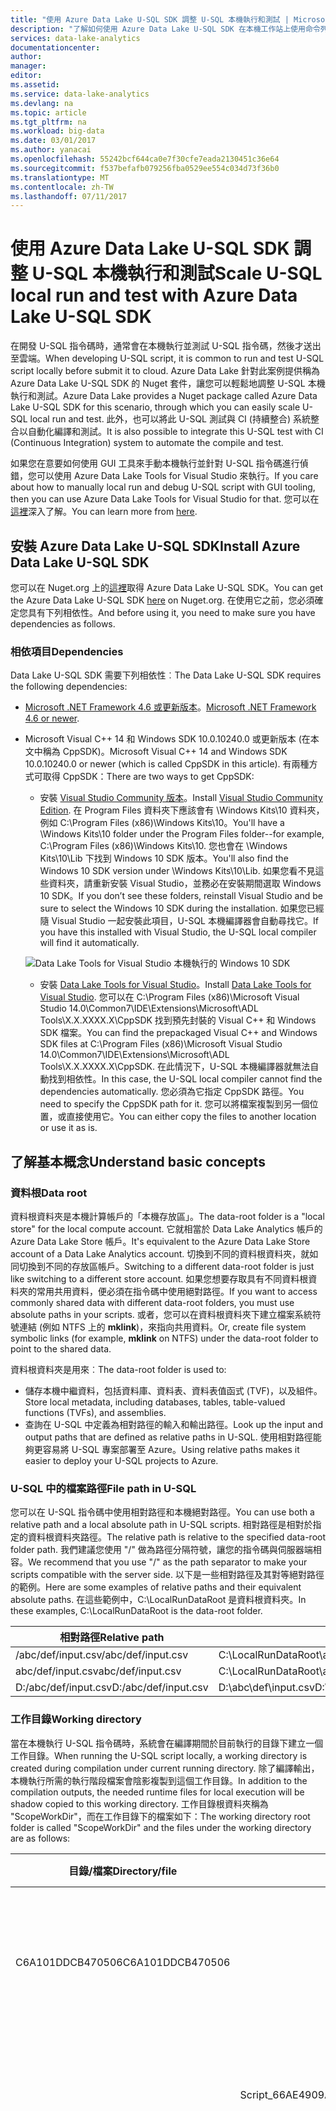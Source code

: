 ```yaml
---
title: "使用 Azure Data Lake U-SQL SDK 調整 U-SQL 本機執行和測試 | Microsoft Docs"
description: "了解如何使用 Azure Data Lake U-SQL SDK 在本機工作站上使用命令列及程式設計介面來調整 U-SQL 作業本機執行和測試。"
services: data-lake-analytics
documentationcenter: 
author: 
manager: 
editor: 
ms.assetid: 
ms.service: data-lake-analytics
ms.devlang: na
ms.topic: article
ms.tgt_pltfrm: na
ms.workload: big-data
ms.date: 03/01/2017
ms.author: yanacai
ms.openlocfilehash: 55242bcf644ca0e7f30cfe7eada2130451c36e64
ms.sourcegitcommit: f537befafb079256fba0529ee554c034d73f36b0
ms.translationtype: MT
ms.contentlocale: zh-TW
ms.lasthandoff: 07/11/2017
---
```

# <a name="scale-u-sql-local-run-and-test-with-azure-data-lake-u-sql-sdk"></a><span data-ttu-id="f1e53-103">使用 Azure Data Lake U-SQL SDK 調整 U-SQL 本機執行和測試</span><span class="sxs-lookup"><span data-stu-id="f1e53-103">Scale U-SQL local run and test with Azure Data Lake U-SQL SDK</span></span>

<span data-ttu-id="f1e53-104">在開發 U-SQL 指令碼時，通常會在本機執行並測試 U-SQL 指令碼，然後才送出至雲端。</span><span class="sxs-lookup"><span data-stu-id="f1e53-104">When developing U-SQL script, it is common to run and test U-SQL script locally before submit it to cloud.</span></span> <span data-ttu-id="f1e53-105">Azure Data Lake 針對此案例提供稱為 Azure Data Lake U-SQL SDK 的 Nuget 套件，讓您可以輕鬆地調整 U-SQL 本機執行和測試。</span><span class="sxs-lookup"><span data-stu-id="f1e53-105">Azure Data Lake provides a Nuget package called Azure Data Lake U-SQL SDK for this scenario, through which you can easily scale U-SQL local run and test.</span></span> <span data-ttu-id="f1e53-106">此外，也可以將此 U-SQL 測試與 CI (持續整合) 系統整合以自動化編譯和測試。</span><span class="sxs-lookup"><span data-stu-id="f1e53-106">It is also possible to integrate this U-SQL test with CI (Continuous Integration) system to automate the compile and test.</span></span>

<span data-ttu-id="f1e53-107">如果您在意要如何使用 GUI 工具來手動本機執行並針對 U-SQL 指令碼進行偵錯，您可以使用 Azure Data Lake Tools for Visual Studio 來執行。</span><span class="sxs-lookup"><span data-stu-id="f1e53-107">If you care about how to manually local run and debug U-SQL script with GUI tooling, then you can use Azure Data Lake Tools for Visual Studio for that.</span></span> <span data-ttu-id="f1e53-108">您可以在[這裡](data-lake-analytics-data-lake-tools-local-run.md)深入了解。</span><span class="sxs-lookup"><span data-stu-id="f1e53-108">You can learn more from [here](data-lake-analytics-data-lake-tools-local-run.md).</span></span>

## <a name="install-azure-data-lake-u-sql-sdk"></a><span data-ttu-id="f1e53-109">安裝 Azure Data Lake U-SQL SDK</span><span class="sxs-lookup"><span data-stu-id="f1e53-109">Install Azure Data Lake U-SQL SDK</span></span>

<span data-ttu-id="f1e53-110">您可以在 Nuget.org 上的[這裡](https://www.nuget.org/packages/Microsoft.Azure.DataLake.USQL.SDK/)取得 Azure Data Lake U-SQL SDK。</span><span class="sxs-lookup"><span data-stu-id="f1e53-110">You can get the Azure Data Lake U-SQL SDK [here](https://www.nuget.org/packages/Microsoft.Azure.DataLake.USQL.SDK/) on Nuget.org.</span></span> <span data-ttu-id="f1e53-111">在使用它之前，您必須確定您具有下列相依性。</span><span class="sxs-lookup"><span data-stu-id="f1e53-111">And before using it, you need to make sure you have dependencies as follows.</span></span>

### <a name="dependencies"></a><span data-ttu-id="f1e53-112">相依項目</span><span class="sxs-lookup"><span data-stu-id="f1e53-112">Dependencies</span></span>

<span data-ttu-id="f1e53-113">Data Lake U-SQL SDK 需要下列相依性︰</span><span class="sxs-lookup"><span data-stu-id="f1e53-113">The Data Lake U-SQL SDK requires the following dependencies:</span></span>

- <span data-ttu-id="f1e53-114">[Microsoft .NET Framework 4.6 或更新版本](https://www.microsoft.com/download/details.aspx?id=17851)。</span><span class="sxs-lookup"><span data-stu-id="f1e53-114">[Microsoft .NET Framework 4.6 or newer](https://www.microsoft.com/download/details.aspx?id=17851).</span></span>
- <span data-ttu-id="f1e53-115">Microsoft Visual C++ 14 和 Windows SDK 10.0.10240.0 或更新版本 (在本文中稱為 CppSDK)。</span><span class="sxs-lookup"><span data-stu-id="f1e53-115">Microsoft Visual C++ 14 and Windows SDK 10.0.10240.0 or newer (which is called CppSDK in this article).</span></span> <span data-ttu-id="f1e53-116">有兩種方式可取得 CppSDK：</span><span class="sxs-lookup"><span data-stu-id="f1e53-116">There are two ways to get CppSDK:</span></span>

    - <span data-ttu-id="f1e53-117">安裝 [Visual Studio Community 版本](https://developer.microsoft.com/downloads/vs-thankyou)。</span><span class="sxs-lookup"><span data-stu-id="f1e53-117">Install [Visual Studio Community Edition](https://developer.microsoft.com/downloads/vs-thankyou).</span></span> <span data-ttu-id="f1e53-118">在 Program Files 資料夾下應該會有 \Windows Kits\10 資料夾，例如 C:\Program Files (x86)\Windows Kits\10。</span><span class="sxs-lookup"><span data-stu-id="f1e53-118">You'll have a \Windows Kits\10 folder under the Program Files folder--for example, C:\Program Files (x86)\Windows Kits\10\.</span></span> <span data-ttu-id="f1e53-119">您也會在 \Windows Kits\10\Lib 下找到 Windows 10 SDK 版本。</span><span class="sxs-lookup"><span data-stu-id="f1e53-119">You'll also find the Windows 10 SDK version under \Windows Kits\10\Lib.</span></span> <span data-ttu-id="f1e53-120">如果您看不見這些資料夾，請重新安裝 Visual Studio，並務必在安裝期間選取 Windows 10 SDK。</span><span class="sxs-lookup"><span data-stu-id="f1e53-120">If you don’t see these folders, reinstall Visual Studio and be sure to select the Windows 10 SDK during the installation.</span></span> <span data-ttu-id="f1e53-121">如果您已經隨 Visual Studio 一起安裝此項目，U-SQL 本機編譯器會自動尋找它。</span><span class="sxs-lookup"><span data-stu-id="f1e53-121">If you have this installed with Visual Studio, the U-SQL local compiler will find it automatically.</span></span>

    ![Data Lake Tools for Visual Studio 本機執行的 Windows 10 SDK](./media/data-lake-analytics-data-lake-tools-local-run/data-lake-tools-for-visual-studio-local-run-windows-10-sdk.png)

    - <span data-ttu-id="f1e53-123">安裝 [Data Lake Tools for Visual Studio](http://aka.ms/adltoolsvs)。</span><span class="sxs-lookup"><span data-stu-id="f1e53-123">Install [Data Lake Tools for Visual Studio](http://aka.ms/adltoolsvs).</span></span> <span data-ttu-id="f1e53-124">您可以在 C:\Program Files (x86)\Microsoft Visual Studio 14.0\Common7\IDE\Extensions\Microsoft\ADL Tools\X.X.XXXX.X\CppSDK 找到預先封裝的 Visual C++ 和 Windows SDK 檔案。</span><span class="sxs-lookup"><span data-stu-id="f1e53-124">You can find the prepackaged Visual C++ and Windows SDK files at C:\Program Files (x86)\Microsoft Visual Studio 14.0\Common7\IDE\Extensions\Microsoft\ADL Tools\X.X.XXXX.X\CppSDK.</span></span> <span data-ttu-id="f1e53-125">在此情況下，U-SQL 本機編譯器就無法自動找到相依性。</span><span class="sxs-lookup"><span data-stu-id="f1e53-125">In this case, the U-SQL local compiler cannot find the dependencies automatically.</span></span> <span data-ttu-id="f1e53-126">您必須為它指定 CppSDK 路徑。</span><span class="sxs-lookup"><span data-stu-id="f1e53-126">You need to specify the CppSDK path for it.</span></span> <span data-ttu-id="f1e53-127">您可以將檔案複製到另一個位置，或直接使用它。</span><span class="sxs-lookup"><span data-stu-id="f1e53-127">You can either copy the files to another location or use it as is.</span></span>

## <a name="understand-basic-concepts"></a><span data-ttu-id="f1e53-128">了解基本概念</span><span class="sxs-lookup"><span data-stu-id="f1e53-128">Understand basic concepts</span></span>

### <a name="data-root"></a><span data-ttu-id="f1e53-129">資料根</span><span class="sxs-lookup"><span data-stu-id="f1e53-129">Data root</span></span>

<span data-ttu-id="f1e53-130">資料根資料夾是本機計算帳戶的「本機存放區」。</span><span class="sxs-lookup"><span data-stu-id="f1e53-130">The data-root folder is a "local store" for the local compute account.</span></span> <span data-ttu-id="f1e53-131">它就相當於 Data Lake Analytics 帳戶的 Azure Data Lake Store 帳戶。</span><span class="sxs-lookup"><span data-stu-id="f1e53-131">It's equivalent to the Azure Data Lake Store account of a Data Lake Analytics account.</span></span> <span data-ttu-id="f1e53-132">切換到不同的資料根資料夾，就如同切換到不同的存放區帳戶。</span><span class="sxs-lookup"><span data-stu-id="f1e53-132">Switching to a different data-root folder is just like switching to a different store account.</span></span> <span data-ttu-id="f1e53-133">如果您想要存取具有不同資料根資料夾的常用共用資料，便必須在指令碼中使用絕對路徑。</span><span class="sxs-lookup"><span data-stu-id="f1e53-133">If you want to access commonly shared data with different data-root folders, you must use absolute paths in your scripts.</span></span> <span data-ttu-id="f1e53-134">或者，您可以在資料根資料夾下建立檔案系統符號連結 (例如 NTFS 上的 **mklink**)，來指向共用資料。</span><span class="sxs-lookup"><span data-stu-id="f1e53-134">Or, create file system symbolic links (for example, **mklink** on NTFS) under the data-root folder to point to the shared data.</span></span>

<span data-ttu-id="f1e53-135">資料根資料夾是用來︰</span><span class="sxs-lookup"><span data-stu-id="f1e53-135">The data-root folder is used to:</span></span>

- <span data-ttu-id="f1e53-136">儲存本機中繼資料，包括資料庫、資料表、資料表值函式 (TVF)，以及組件。</span><span class="sxs-lookup"><span data-stu-id="f1e53-136">Store local metadata, including databases, tables, table-valued functions (TVFs), and assemblies.</span></span>
- <span data-ttu-id="f1e53-137">查詢在 U-SQL 中定義為相對路徑的輸入和輸出路徑。</span><span class="sxs-lookup"><span data-stu-id="f1e53-137">Look up the input and output paths that are defined as relative paths in U-SQL.</span></span> <span data-ttu-id="f1e53-138">使用相對路徑能夠更容易將 U-SQL 專案部署至 Azure。</span><span class="sxs-lookup"><span data-stu-id="f1e53-138">Using relative paths makes it easier to deploy your U-SQL projects to Azure.</span></span>

### <a name="file-path-in-u-sql"></a><span data-ttu-id="f1e53-139">U-SQL 中的檔案路徑</span><span class="sxs-lookup"><span data-stu-id="f1e53-139">File path in U-SQL</span></span>

<span data-ttu-id="f1e53-140">您可以在 U-SQL 指令碼中使用相對路徑和本機絕對路徑。</span><span class="sxs-lookup"><span data-stu-id="f1e53-140">You can use both a relative path and a local absolute path in U-SQL scripts.</span></span> <span data-ttu-id="f1e53-141">相對路徑是相對於指定的資料根資料夾路徑。</span><span class="sxs-lookup"><span data-stu-id="f1e53-141">The relative path is relative to the specified data-root folder path.</span></span> <span data-ttu-id="f1e53-142">我們建議您使用 "/" 做為路徑分隔符號，讓您的指令碼與伺服器端相容。</span><span class="sxs-lookup"><span data-stu-id="f1e53-142">We recommend that you use "/" as the path separator to make your scripts compatible with the server side.</span></span> <span data-ttu-id="f1e53-143">以下是一些相對路徑及其對等絕對路徑的範例。</span><span class="sxs-lookup"><span data-stu-id="f1e53-143">Here are some examples of relative paths and their equivalent absolute paths.</span></span> <span data-ttu-id="f1e53-144">在這些範例中，C:\LocalRunDataRoot 是資料根資料夾。</span><span class="sxs-lookup"><span data-stu-id="f1e53-144">In these examples, C:\LocalRunDataRoot is the data-root folder.</span></span>

|<span data-ttu-id="f1e53-145">相對路徑</span><span class="sxs-lookup"><span data-stu-id="f1e53-145">Relative path</span></span>|<span data-ttu-id="f1e53-146">絕對路徑</span><span class="sxs-lookup"><span data-stu-id="f1e53-146">Absolute path</span></span>|
|-------------|-------------|
|<span data-ttu-id="f1e53-147">/abc/def/input.csv</span><span class="sxs-lookup"><span data-stu-id="f1e53-147">/abc/def/input.csv</span></span> |<span data-ttu-id="f1e53-148">C:\LocalRunDataRoot\abc\def\input.csv</span><span class="sxs-lookup"><span data-stu-id="f1e53-148">C:\LocalRunDataRoot\abc\def\input.csv</span></span>|
|<span data-ttu-id="f1e53-149">abc/def/input.csv</span><span class="sxs-lookup"><span data-stu-id="f1e53-149">abc/def/input.csv</span></span>  |<span data-ttu-id="f1e53-150">C:\LocalRunDataRoot\abc\def\input.csv</span><span class="sxs-lookup"><span data-stu-id="f1e53-150">C:\LocalRunDataRoot\abc\def\input.csv</span></span>|
|<span data-ttu-id="f1e53-151">D:/abc/def/input.csv</span><span class="sxs-lookup"><span data-stu-id="f1e53-151">D:/abc/def/input.csv</span></span> |<span data-ttu-id="f1e53-152">D:\abc\def\input.csv</span><span class="sxs-lookup"><span data-stu-id="f1e53-152">D:\abc\def\input.csv</span></span>|

### <a name="working-directory"></a><span data-ttu-id="f1e53-153">工作目錄</span><span class="sxs-lookup"><span data-stu-id="f1e53-153">Working directory</span></span>

<span data-ttu-id="f1e53-154">當在本機執行 U-SQL 指令碼時，系統會在編譯期間於目前執行的目錄下建立一個工作目錄。</span><span class="sxs-lookup"><span data-stu-id="f1e53-154">When running the U-SQL script locally, a working directory is created during compilation under current running directory.</span></span> <span data-ttu-id="f1e53-155">除了編譯輸出，本機執行所需的執行階段檔案會陰影複製到這個工作目錄。</span><span class="sxs-lookup"><span data-stu-id="f1e53-155">In addition to the compilation outputs, the needed runtime files for local execution will be shadow copied to this working directory.</span></span> <span data-ttu-id="f1e53-156">工作目錄根資料夾稱為 "ScopeWorkDir"，而在工作目錄下的檔案如下：</span><span class="sxs-lookup"><span data-stu-id="f1e53-156">The working directory root folder is called "ScopeWorkDir" and the files under the working directory are as follows:</span></span>

|<span data-ttu-id="f1e53-157">目錄/檔案</span><span class="sxs-lookup"><span data-stu-id="f1e53-157">Directory/file</span></span>|<span data-ttu-id="f1e53-158">目錄/檔案</span><span class="sxs-lookup"><span data-stu-id="f1e53-158">Directory/file</span></span>|<span data-ttu-id="f1e53-159">目錄/檔案</span><span class="sxs-lookup"><span data-stu-id="f1e53-159">Directory/file</span></span>|<span data-ttu-id="f1e53-160">定義</span><span class="sxs-lookup"><span data-stu-id="f1e53-160">Definition</span></span>|<span data-ttu-id="f1e53-161">說明</span><span class="sxs-lookup"><span data-stu-id="f1e53-161">Description</span></span>|
|--------------|--------------|--------------|----------|-----------|
|<span data-ttu-id="f1e53-162">C6A101DDCB470506</span><span class="sxs-lookup"><span data-stu-id="f1e53-162">C6A101DDCB470506</span></span>| | |<span data-ttu-id="f1e53-163">執行階段版本的雜湊字串</span><span class="sxs-lookup"><span data-stu-id="f1e53-163">Hash string of runtime version</span></span>|<span data-ttu-id="f1e53-164">陰影複製本機執行所需的執行階段檔案</span><span class="sxs-lookup"><span data-stu-id="f1e53-164">Shadow copy of runtime files needed for local execution</span></span>|
| |<span data-ttu-id="f1e53-165">Script_66AE4909AA0ED06C</span><span class="sxs-lookup"><span data-stu-id="f1e53-165">Script_66AE4909AA0ED06C</span></span>| |<span data-ttu-id="f1e53-166">指令碼名稱 + 指令碼路徑的雜湊字串</span><span class="sxs-lookup"><span data-stu-id="f1e53-166">Script name + hash string of script path</span></span>|<span data-ttu-id="f1e53-167">編譯輸出和執行步驟記錄</span><span class="sxs-lookup"><span data-stu-id="f1e53-167">Compilation outputs and execution step logging</span></span>|
| | |<span data-ttu-id="f1e53-168">\_script\_.abr</span><span class="sxs-lookup"><span data-stu-id="f1e53-168">\_script\_.abr</span></span>|<span data-ttu-id="f1e53-169">編譯器輸出</span><span class="sxs-lookup"><span data-stu-id="f1e53-169">Compiler output</span></span>|<span data-ttu-id="f1e53-170">代數檔案</span><span class="sxs-lookup"><span data-stu-id="f1e53-170">Algebra file</span></span>|
| | |<span data-ttu-id="f1e53-171">\_ScopeCodeGen\_.*</span><span class="sxs-lookup"><span data-stu-id="f1e53-171">\_ScopeCodeGen\_.*</span></span>|<span data-ttu-id="f1e53-172">編譯器輸出</span><span class="sxs-lookup"><span data-stu-id="f1e53-172">Compiler output</span></span>|<span data-ttu-id="f1e53-173">產生的 Managed 程式碼</span><span class="sxs-lookup"><span data-stu-id="f1e53-173">Generated managed code</span></span>|
| | |<span data-ttu-id="f1e53-174">\_ScopeCodeGenEngine\_.*</span><span class="sxs-lookup"><span data-stu-id="f1e53-174">\_ScopeCodeGenEngine\_.*</span></span>|<span data-ttu-id="f1e53-175">編譯器輸出</span><span class="sxs-lookup"><span data-stu-id="f1e53-175">Compiler output</span></span>|<span data-ttu-id="f1e53-176">產生的原生程式碼</span><span class="sxs-lookup"><span data-stu-id="f1e53-176">Generated native code</span></span>|
| | |<span data-ttu-id="f1e53-177">參考的組件</span><span class="sxs-lookup"><span data-stu-id="f1e53-177">referenced assemblies</span></span>|<span data-ttu-id="f1e53-178">組件參考</span><span class="sxs-lookup"><span data-stu-id="f1e53-178">Assembly reference</span></span>|<span data-ttu-id="f1e53-179">參考的組件檔案</span><span class="sxs-lookup"><span data-stu-id="f1e53-179">Referenced assembly files</span></span>|
| | |<span data-ttu-id="f1e53-180">deployed_resources</span><span class="sxs-lookup"><span data-stu-id="f1e53-180">deployed_resources</span></span>|<span data-ttu-id="f1e53-181">資源部署</span><span class="sxs-lookup"><span data-stu-id="f1e53-181">Resource deployment</span></span>|<span data-ttu-id="f1e53-182">資源部署檔案</span><span class="sxs-lookup"><span data-stu-id="f1e53-182">Resource deployment files</span></span>|
| | |<span data-ttu-id="f1e53-183">xxxxxxxx.xxx[1..n]\_\*.*</span><span class="sxs-lookup"><span data-stu-id="f1e53-183">xxxxxxxx.xxx[1..n]\_\*.*</span></span>|<span data-ttu-id="f1e53-184">執行記錄檔</span><span class="sxs-lookup"><span data-stu-id="f1e53-184">Execution log</span></span>|<span data-ttu-id="f1e53-185">執行步驟的記錄檔</span><span class="sxs-lookup"><span data-stu-id="f1e53-185">Log of execution steps</span></span>|


## <a name="use-the-sdk-from-the-command-line"></a><span data-ttu-id="f1e53-186">從命令列使用 SDK</span><span class="sxs-lookup"><span data-stu-id="f1e53-186">Use the SDK from the command line</span></span>

### <a name="command-line-interface-of-the-helper-application"></a><span data-ttu-id="f1e53-187">輔助應用程式的命令列介面</span><span class="sxs-lookup"><span data-stu-id="f1e53-187">Command-line interface of the helper application</span></span>

<span data-ttu-id="f1e53-188">在 SDK directory\build\runtime 底下，LocalRunHelper.exe 是命令列輔助應用程式，能為大部分最常使用的本機執行函式提供介面。</span><span class="sxs-lookup"><span data-stu-id="f1e53-188">Under SDK directory\build\runtime, LocalRunHelper.exe is the command-line helper application that provides interfaces to most of the commonly used local-run functions.</span></span> <span data-ttu-id="f1e53-189">請注意，命令和引數參數都區分大小寫。</span><span class="sxs-lookup"><span data-stu-id="f1e53-189">Note that both the command and the argument switches are case-sensitive.</span></span> <span data-ttu-id="f1e53-190">若要叫用此應用程式︰</span><span class="sxs-lookup"><span data-stu-id="f1e53-190">To invoke it:</span></span>

    LocalRunHelper.exe <command> <Required-Command-Arguments> [Optional-Command-Arguments]

<span data-ttu-id="f1e53-191">不使用引數執行 LocalRunHelper.exe，或使用 **help** 參數顯示說明資訊︰</span><span class="sxs-lookup"><span data-stu-id="f1e53-191">Run LocalRunHelper.exe without arguments or with the **help** switch to show the help information:</span></span>

    > LocalRunHelper.exe help

        Command 'help' :  Show usage information
        Command 'compile' :  Compile the script
        Required Arguments :
            -Script param
                    Script File Path
        Optional Arguments :
            -Shallow [default value 'False']
                    Shallow compile

<span data-ttu-id="f1e53-192">在說明資訊中︰</span><span class="sxs-lookup"><span data-stu-id="f1e53-192">In the help information:</span></span>

-  <span data-ttu-id="f1e53-193">**Command** 提供命令的名稱。</span><span class="sxs-lookup"><span data-stu-id="f1e53-193">**Command** gives the command’s name.</span></span>  
-  <span data-ttu-id="f1e53-194">**Required Argument** 列出必須提供的引數。</span><span class="sxs-lookup"><span data-stu-id="f1e53-194">**Required Argument** lists arguments that must be supplied.</span></span>  
-  <span data-ttu-id="f1e53-195">**Optional Argument** 列出選擇性的引數，並具有預設值。</span><span class="sxs-lookup"><span data-stu-id="f1e53-195">**Optional Argument** lists arguments that are optional, with default values.</span></span>  <span data-ttu-id="f1e53-196">選擇性的布林引數沒有參數，如果出現參數則表示其預設值的負值。</span><span class="sxs-lookup"><span data-stu-id="f1e53-196">Optional Boolean arguments don’t have parameters, and their appearances mean negative to their default value.</span></span>

### <a name="return-value-and-logging"></a><span data-ttu-id="f1e53-197">傳回值和記錄</span><span class="sxs-lookup"><span data-stu-id="f1e53-197">Return value and logging</span></span>

<span data-ttu-id="f1e53-198">如果成功，輔助應用程式會傳回 **0**；如果失敗，則會傳回 **-1**。</span><span class="sxs-lookup"><span data-stu-id="f1e53-198">The helper application returns **0** for success and **-1** for failure.</span></span> <span data-ttu-id="f1e53-199">根據預設，協助程式會將所有訊息傳送到目前的主控台。</span><span class="sxs-lookup"><span data-stu-id="f1e53-199">By default, the helper sends all messages to the current console.</span></span> <span data-ttu-id="f1e53-200">不過，大部分的命令都支援 **-MessageOut path_to_log_file** 選擇性引數，該引數會將輸出重新導向至記錄檔。</span><span class="sxs-lookup"><span data-stu-id="f1e53-200">However, most of the commands support the **-MessageOut path_to_log_file** optional argument that redirects the outputs to a log file.</span></span>

### <a name="environment-variable-configuring"></a><span data-ttu-id="f1e53-201">環境變數設定</span><span class="sxs-lookup"><span data-stu-id="f1e53-201">Environment variable configuring</span></span>

<span data-ttu-id="f1e53-202">U-SQL 本機執行需要指定的資料根做為本機儲存體帳戶，以及針對相依性指定的 CppSDK 路徑。</span><span class="sxs-lookup"><span data-stu-id="f1e53-202">U-SQL local run needs a specified data root as local storage account, as well as a specified CppSDK path for dependencies.</span></span> <span data-ttu-id="f1e53-203">您可以針對它們在命令列中設定引數，或是設定環境變數。</span><span class="sxs-lookup"><span data-stu-id="f1e53-203">You can both set the argument in command-line or set environment variable for them.</span></span>

- <span data-ttu-id="f1e53-204">設定 **SCOPE_CPP_SDK** 環境變數。</span><span class="sxs-lookup"><span data-stu-id="f1e53-204">Set the **SCOPE_CPP_SDK** environment variable.</span></span>

    <span data-ttu-id="f1e53-205">如果您是透過安裝 Data Lake Tools for Visual Studio 來取得 Microsoft Visual C++ 和 Windows SDK，請確認您有下列資料夾︰</span><span class="sxs-lookup"><span data-stu-id="f1e53-205">If you get Microsoft Visual C++ and the Windows SDK by installing Data Lake Tools for Visual Studio, verify that you have the following folder:</span></span>

        C:\Program Files (x86)\Microsoft Visual Studio 14.0\Common7\IDE\Extensions\Microsoft\Microsoft Azure Data Lake Tools for Visual Studio 2015\X.X.XXXX.X\CppSDK

    <span data-ttu-id="f1e53-206">定義一個名為 **SCOPE_CPP_SDK** 的新環境變數來指向此目錄。</span><span class="sxs-lookup"><span data-stu-id="f1e53-206">Define a new environment variable called **SCOPE_CPP_SDK** to point to this directory.</span></span> <span data-ttu-id="f1e53-207">或將資料夾複製到其他位置，並依同樣方式將 **SCOPE_CPP_SDK** 指定為該資料夾。</span><span class="sxs-lookup"><span data-stu-id="f1e53-207">Or copy the folder to the other location and specify **SCOPE_CPP_SDK** as that.</span></span>

    <span data-ttu-id="f1e53-208">除了設定環境變數，您可以在使用命令列時指定 **-CppSDK** 引數。</span><span class="sxs-lookup"><span data-stu-id="f1e53-208">In addition to setting the environment variable, you can specify the **-CppSDK** argument when you're using the command line.</span></span> <span data-ttu-id="f1e53-209">這個引數會覆寫預設的 CppSDK 環境變數。</span><span class="sxs-lookup"><span data-stu-id="f1e53-209">This argument overwrites your default CppSDK environment variable.</span></span>

- <span data-ttu-id="f1e53-210">設定 **LOCALRUN_DATAROOT** 環境變數。</span><span class="sxs-lookup"><span data-stu-id="f1e53-210">Set the **LOCALRUN_DATAROOT** environment variable.</span></span>

    <span data-ttu-id="f1e53-211">定義一個名為 **LOCALRUN_DATAROOT** 的新環境變數指向資料根目錄。</span><span class="sxs-lookup"><span data-stu-id="f1e53-211">Define a new environment variable called **LOCALRUN_DATAROOT** that points to the data root.</span></span>

    <span data-ttu-id="f1e53-212">除了設定環境變數，您可以在使用命令列時對資料根目錄路徑指定 **-DataRoot** 引數。</span><span class="sxs-lookup"><span data-stu-id="f1e53-212">In addition to setting the environment variable, you can specify the **-DataRoot** argument with the data-root path when you're using a command line.</span></span> <span data-ttu-id="f1e53-213">這個引數會覆寫預設的資料根環境變數。</span><span class="sxs-lookup"><span data-stu-id="f1e53-213">This argument overwrites your default data-root environment variable.</span></span> <span data-ttu-id="f1e53-214">您必須將這個引數加入您要執行的每個命令列，以覆寫所有作業的預設資料根環境變數。</span><span class="sxs-lookup"><span data-stu-id="f1e53-214">You need to add this argument to every command line you're running so that you can overwrite the default data-root environment variable for all operations.</span></span>

### <a name="sdk-command-line-usage-samples"></a><span data-ttu-id="f1e53-215">SDK 命令列使用範例</span><span class="sxs-lookup"><span data-stu-id="f1e53-215">SDK command line usage samples</span></span>

#### <a name="compile-and-run"></a><span data-ttu-id="f1e53-216">編譯和執行</span><span class="sxs-lookup"><span data-stu-id="f1e53-216">Compile and run</span></span>

<span data-ttu-id="f1e53-217">**run** 命令用來編譯指令碼，然後執行編譯的結果。</span><span class="sxs-lookup"><span data-stu-id="f1e53-217">The **run** command is used to compile the script and then execute compiled results.</span></span> <span data-ttu-id="f1e53-218">其命令列引數結合 **compile** 和 **excute** 的引數。</span><span class="sxs-lookup"><span data-stu-id="f1e53-218">Its command-line arguments are a combination of those from **compile** and **execute**.</span></span>

    LocalRunHelper run -Script path_to_usql_script.usql [optional_arguments]

<span data-ttu-id="f1e53-219">下列為 **run** 的選擇性引數：</span><span class="sxs-lookup"><span data-stu-id="f1e53-219">The following are optional arguments for **run**:</span></span>


|<span data-ttu-id="f1e53-220">引數</span><span class="sxs-lookup"><span data-stu-id="f1e53-220">Argument</span></span>|<span data-ttu-id="f1e53-221">預設值</span><span class="sxs-lookup"><span data-stu-id="f1e53-221">Default value</span></span>|<span data-ttu-id="f1e53-222">說明</span><span class="sxs-lookup"><span data-stu-id="f1e53-222">Description</span></span>|
|--------|-------------|-----------|
|<span data-ttu-id="f1e53-223">-CodeBehind</span><span class="sxs-lookup"><span data-stu-id="f1e53-223">-CodeBehind</span></span>|<span data-ttu-id="f1e53-224">False</span><span class="sxs-lookup"><span data-stu-id="f1e53-224">False</span></span>|<span data-ttu-id="f1e53-225">指令碼具有.cs 程式碼後置</span><span class="sxs-lookup"><span data-stu-id="f1e53-225">The script has .cs code behind</span></span>|
|<span data-ttu-id="f1e53-226">-CppSDK</span><span class="sxs-lookup"><span data-stu-id="f1e53-226">-CppSDK</span></span>| |<span data-ttu-id="f1e53-227">CppSDK 目錄</span><span class="sxs-lookup"><span data-stu-id="f1e53-227">CppSDK Directory</span></span>|
|<span data-ttu-id="f1e53-228">-DataRoot</span><span class="sxs-lookup"><span data-stu-id="f1e53-228">-DataRoot</span></span>| <span data-ttu-id="f1e53-229">DataRoot 環境變數</span><span class="sxs-lookup"><span data-stu-id="f1e53-229">DataRoot environment variable</span></span>|<span data-ttu-id="f1e53-230">本機執行的 DataRoot，預設為 'LOCALRUN_DATAROOT' 環境變數</span><span class="sxs-lookup"><span data-stu-id="f1e53-230">DataRoot for local run, default to 'LOCALRUN_DATAROOT' environment variable</span></span>|
|<span data-ttu-id="f1e53-231">-MessageOut</span><span class="sxs-lookup"><span data-stu-id="f1e53-231">-MessageOut</span></span>| |<span data-ttu-id="f1e53-232">將主控台上的訊息傾印成檔案</span><span class="sxs-lookup"><span data-stu-id="f1e53-232">Dump messages on console to a file</span></span>|
|<span data-ttu-id="f1e53-233">-Parallel</span><span class="sxs-lookup"><span data-stu-id="f1e53-233">-Parallel</span></span>|<span data-ttu-id="f1e53-234">1</span><span class="sxs-lookup"><span data-stu-id="f1e53-234">1</span></span>|<span data-ttu-id="f1e53-235">使用指定的平行處理原則執行計畫</span><span class="sxs-lookup"><span data-stu-id="f1e53-235">Run the plan with the specified parallelism</span></span>|
|<span data-ttu-id="f1e53-236">-References</span><span class="sxs-lookup"><span data-stu-id="f1e53-236">-References</span></span>| |<span data-ttu-id="f1e53-237">列出程式碼後置額外的參考組件或資料檔案的路徑，以 ';' 分隔</span><span class="sxs-lookup"><span data-stu-id="f1e53-237">List of paths to extra reference assemblies or data files of code behind, separated by ';'</span></span>|
|<span data-ttu-id="f1e53-238">-UdoRedirect</span><span class="sxs-lookup"><span data-stu-id="f1e53-238">-UdoRedirect</span></span>|<span data-ttu-id="f1e53-239">False</span><span class="sxs-lookup"><span data-stu-id="f1e53-239">False</span></span>|<span data-ttu-id="f1e53-240">產生 Udo 組件重新導向設定</span><span class="sxs-lookup"><span data-stu-id="f1e53-240">Generate Udo assembly redirect config</span></span>|
|<span data-ttu-id="f1e53-241">-UseDatabase</span><span class="sxs-lookup"><span data-stu-id="f1e53-241">-UseDatabase</span></span>|<span data-ttu-id="f1e53-242">master</span><span class="sxs-lookup"><span data-stu-id="f1e53-242">master</span></span>|<span data-ttu-id="f1e53-243">供程式碼後置暫時註冊組件使用的資料庫</span><span class="sxs-lookup"><span data-stu-id="f1e53-243">Database to use for code behind temporary assembly registration</span></span>|
|<span data-ttu-id="f1e53-244">-Verbose</span><span class="sxs-lookup"><span data-stu-id="f1e53-244">-Verbose</span></span>|<span data-ttu-id="f1e53-245">False</span><span class="sxs-lookup"><span data-stu-id="f1e53-245">False</span></span>|<span data-ttu-id="f1e53-246">顯示詳細的執行階段輸出</span><span class="sxs-lookup"><span data-stu-id="f1e53-246">Show detailed outputs from runtime</span></span>|
|<span data-ttu-id="f1e53-247">-WorkDir</span><span class="sxs-lookup"><span data-stu-id="f1e53-247">-WorkDir</span></span>|<span data-ttu-id="f1e53-248">目前的目錄</span><span class="sxs-lookup"><span data-stu-id="f1e53-248">Current Directory</span></span>|<span data-ttu-id="f1e53-249">編譯器使用方式和輸出的目錄</span><span class="sxs-lookup"><span data-stu-id="f1e53-249">Directory for compiler usage and outputs</span></span>|
|<span data-ttu-id="f1e53-250">-RunScopeCEP</span><span class="sxs-lookup"><span data-stu-id="f1e53-250">-RunScopeCEP</span></span>|<span data-ttu-id="f1e53-251">0</span><span class="sxs-lookup"><span data-stu-id="f1e53-251">0</span></span>|<span data-ttu-id="f1e53-252">要使用的 ScopeCEP 模式</span><span class="sxs-lookup"><span data-stu-id="f1e53-252">ScopeCEP mode to use</span></span>|
|<span data-ttu-id="f1e53-253">-ScopeCEPTempPath</span><span class="sxs-lookup"><span data-stu-id="f1e53-253">-ScopeCEPTempPath</span></span>|<span data-ttu-id="f1e53-254">temp</span><span class="sxs-lookup"><span data-stu-id="f1e53-254">temp</span></span>|<span data-ttu-id="f1e53-255">用於串流資料的暫存路徑</span><span class="sxs-lookup"><span data-stu-id="f1e53-255">Temp path to use for streaming data</span></span>|
|<span data-ttu-id="f1e53-256">-OptFlags</span><span class="sxs-lookup"><span data-stu-id="f1e53-256">-OptFlags</span></span>| |<span data-ttu-id="f1e53-257">最佳化工具旗標的逗號分隔清單</span><span class="sxs-lookup"><span data-stu-id="f1e53-257">Comma-separated list of optimizer flags</span></span>|


<span data-ttu-id="f1e53-258">以下是範例：</span><span class="sxs-lookup"><span data-stu-id="f1e53-258">Here's an example:</span></span>

    LocalRunHelper run -Script d:\test\test1.usql -WorkDir d:\test\bin -CodeBehind -References "d:\asm\ref1.dll;d:\asm\ref2.dll" -UseDatabase testDB –Parallel 5 -Verbose

<span data-ttu-id="f1e53-259">除了結合 **compile** 和 **excute**，您可以分別編譯和執行已編譯的可執行檔。</span><span class="sxs-lookup"><span data-stu-id="f1e53-259">Besides combining **compile** and **execute**, you can compile and execute the compiled executables separately.</span></span>

#### <a name="compile-a-u-sql-script"></a><span data-ttu-id="f1e53-260">編譯 U-SQL 指令碼</span><span class="sxs-lookup"><span data-stu-id="f1e53-260">Compile a U-SQL script</span></span>

<span data-ttu-id="f1e53-261">**compile** 命令用來將 U-SQL 指令碼編譯為可執行檔。</span><span class="sxs-lookup"><span data-stu-id="f1e53-261">The **compile** command is used to compile a U-SQL script to executables.</span></span>

    LocalRunHelper compile -Script path_to_usql_script.usql [optional_arguments]

<span data-ttu-id="f1e53-262">下列為 **compile** 的選擇性引數：</span><span class="sxs-lookup"><span data-stu-id="f1e53-262">The following are optional arguments for **compile**:</span></span>


|<span data-ttu-id="f1e53-263">引數</span><span class="sxs-lookup"><span data-stu-id="f1e53-263">Argument</span></span>|<span data-ttu-id="f1e53-264">說明</span><span class="sxs-lookup"><span data-stu-id="f1e53-264">Description</span></span>|
|--------|-----------|
| <span data-ttu-id="f1e53-265">-CodeBehind [預設值 'False']</span><span class="sxs-lookup"><span data-stu-id="f1e53-265">-CodeBehind [default value 'False']</span></span>|<span data-ttu-id="f1e53-266">指令碼具有.cs 程式碼後置</span><span class="sxs-lookup"><span data-stu-id="f1e53-266">The script has .cs code behind</span></span>|
| <span data-ttu-id="f1e53-267">-CppSDK [預設值 '']</span><span class="sxs-lookup"><span data-stu-id="f1e53-267">-CppSDK [default value '']</span></span>|<span data-ttu-id="f1e53-268">CppSDK 目錄</span><span class="sxs-lookup"><span data-stu-id="f1e53-268">CppSDK Directory</span></span>|
| <span data-ttu-id="f1e53-269">-DataRoot [預設值 'DataRoot environment variable']</span><span class="sxs-lookup"><span data-stu-id="f1e53-269">-DataRoot [default value 'DataRoot environment variable']</span></span>|<span data-ttu-id="f1e53-270">本機執行的 DataRoot，預設為 'LOCALRUN_DATAROOT' 環境變數</span><span class="sxs-lookup"><span data-stu-id="f1e53-270">DataRoot for local run, default to 'LOCALRUN_DATAROOT' environment variable</span></span>|
| <span data-ttu-id="f1e53-271">-MessageOut [預設值 '']</span><span class="sxs-lookup"><span data-stu-id="f1e53-271">-MessageOut [default value '']</span></span>|<span data-ttu-id="f1e53-272">將主控台上的訊息傾印成檔案</span><span class="sxs-lookup"><span data-stu-id="f1e53-272">Dump messages on console to a file</span></span>|
| <span data-ttu-id="f1e53-273">-References [預設值 '']</span><span class="sxs-lookup"><span data-stu-id="f1e53-273">-References [default value '']</span></span>|<span data-ttu-id="f1e53-274">列出程式碼後置額外的參考組件或資料檔案的路徑，以 ';' 分隔</span><span class="sxs-lookup"><span data-stu-id="f1e53-274">List of paths to extra reference assemblies or data files of code behind, separated by ';'</span></span>|
| <span data-ttu-id="f1e53-275">-Shallow [預設值 'False']</span><span class="sxs-lookup"><span data-stu-id="f1e53-275">-Shallow [default value 'False']</span></span>|<span data-ttu-id="f1e53-276">淺層編譯</span><span class="sxs-lookup"><span data-stu-id="f1e53-276">Shallow compile</span></span>|
| <span data-ttu-id="f1e53-277">-UdoRedirect [預設值 'False']</span><span class="sxs-lookup"><span data-stu-id="f1e53-277">-UdoRedirect [default value 'False']</span></span>|<span data-ttu-id="f1e53-278">產生 Udo 組件重新導向設定</span><span class="sxs-lookup"><span data-stu-id="f1e53-278">Generate Udo assembly redirect config</span></span>|
| <span data-ttu-id="f1e53-279">-UseDatabase [預設值 'master']</span><span class="sxs-lookup"><span data-stu-id="f1e53-279">-UseDatabase [default value 'master']</span></span>|<span data-ttu-id="f1e53-280">供程式碼後置暫時註冊組件使用的資料庫</span><span class="sxs-lookup"><span data-stu-id="f1e53-280">Database to use for code behind temporary assembly registration</span></span>|
| <span data-ttu-id="f1e53-281">-WorkDir [預設值 'Current Directory']</span><span class="sxs-lookup"><span data-stu-id="f1e53-281">-WorkDir [default value 'Current Directory']</span></span>|<span data-ttu-id="f1e53-282">編譯器使用方式和輸出的目錄</span><span class="sxs-lookup"><span data-stu-id="f1e53-282">Directory for compiler usage and outputs</span></span>|
| <span data-ttu-id="f1e53-283">-RunScopeCEP [預設值 '0']</span><span class="sxs-lookup"><span data-stu-id="f1e53-283">-RunScopeCEP [default value '0']</span></span>|<span data-ttu-id="f1e53-284">要使用的 ScopeCEP 模式</span><span class="sxs-lookup"><span data-stu-id="f1e53-284">ScopeCEP mode to use</span></span>|
| <span data-ttu-id="f1e53-285">-ScopeCEPTempPath [預設值 'temp']</span><span class="sxs-lookup"><span data-stu-id="f1e53-285">-ScopeCEPTempPath [default value 'temp']</span></span>|<span data-ttu-id="f1e53-286">用於串流資料的暫存路徑</span><span class="sxs-lookup"><span data-stu-id="f1e53-286">Temp path to use for streaming data</span></span>|
| <span data-ttu-id="f1e53-287">-OptFlags [預設值 '']</span><span class="sxs-lookup"><span data-stu-id="f1e53-287">-OptFlags [default value '']</span></span>|<span data-ttu-id="f1e53-288">最佳化工具旗標的逗號分隔清單</span><span class="sxs-lookup"><span data-stu-id="f1e53-288">Comma-separated list of optimizer flags</span></span>|


<span data-ttu-id="f1e53-289">這裡有一些使用範例。</span><span class="sxs-lookup"><span data-stu-id="f1e53-289">Here are some usage examples.</span></span>

<span data-ttu-id="f1e53-290">編譯 U-SQL 指令碼：</span><span class="sxs-lookup"><span data-stu-id="f1e53-290">Compile a U-SQL script:</span></span>

    LocalRunHelper compile -Script d:\test\test1.usql

<span data-ttu-id="f1e53-291">編譯 U-SQL 指令碼並設定資料根資料夾。</span><span class="sxs-lookup"><span data-stu-id="f1e53-291">Compile a U-SQL script and set the data-root folder.</span></span> <span data-ttu-id="f1e53-292">請注意，這將會覆寫設定環境變數。</span><span class="sxs-lookup"><span data-stu-id="f1e53-292">Note that this will overwrite the set environment variable.</span></span>

    LocalRunHelper compile -Script d:\test\test1.usql –DataRoot c:\DataRoot

<span data-ttu-id="f1e53-293">編譯 U-SQL 指令碼並設定工作目錄、參考組件和資料庫：</span><span class="sxs-lookup"><span data-stu-id="f1e53-293">Compile a U-SQL script and set a working directory, reference assembly, and database:</span></span>

    LocalRunHelper compile -Script d:\test\test1.usql -WorkDir d:\test\bin -References "d:\asm\ref1.dll;d:\asm\ref2.dll" -UseDatabase testDB

#### <a name="execute-compiled-results"></a><span data-ttu-id="f1e53-294">執行編譯的結果</span><span class="sxs-lookup"><span data-stu-id="f1e53-294">Execute compiled results</span></span>

<span data-ttu-id="f1e53-295">**execute** 命令用來執行編譯的結果。</span><span class="sxs-lookup"><span data-stu-id="f1e53-295">The **execute** command is used to execute compiled results.</span></span>   

    LocalRunHelper execute -Algebra path_to_compiled_algebra_file [optional_arguments]

<span data-ttu-id="f1e53-296">下列為 **execute** 的選擇性引數：</span><span class="sxs-lookup"><span data-stu-id="f1e53-296">The following are optional arguments for **execute**:</span></span>

|<span data-ttu-id="f1e53-297">引數</span><span class="sxs-lookup"><span data-stu-id="f1e53-297">Argument</span></span>|<span data-ttu-id="f1e53-298">說明</span><span class="sxs-lookup"><span data-stu-id="f1e53-298">Description</span></span>|
|--------|-----------|
|<span data-ttu-id="f1e53-299">-DataRoot [預設值 '']</span><span class="sxs-lookup"><span data-stu-id="f1e53-299">-DataRoot [default value '']</span></span>|<span data-ttu-id="f1e53-300">中繼資料執行的資料根。</span><span class="sxs-lookup"><span data-stu-id="f1e53-300">Data root for metadata execution.</span></span> <span data-ttu-id="f1e53-301">它預設為 **LOCALRUN_DATAROOT** 環境變數。</span><span class="sxs-lookup"><span data-stu-id="f1e53-301">It defaults to the **LOCALRUN_DATAROOT** environment variable.</span></span>|
|<span data-ttu-id="f1e53-302">-MessageOut [預設值 '']</span><span class="sxs-lookup"><span data-stu-id="f1e53-302">-MessageOut [default value '']</span></span>|<span data-ttu-id="f1e53-303">將主控台上的訊息傾印成檔案。</span><span class="sxs-lookup"><span data-stu-id="f1e53-303">Dump messages on the console to a file.</span></span>|
|<span data-ttu-id="f1e53-304">-Parallel [預設值 '1']</span><span class="sxs-lookup"><span data-stu-id="f1e53-304">-Parallel [default value '1']</span></span>|<span data-ttu-id="f1e53-305">使用指定的平行處理原則層級執行產生本機執行步驟的指示器。</span><span class="sxs-lookup"><span data-stu-id="f1e53-305">Indicator to run the generated local-run steps with the specified parallelism level.</span></span>|
|<span data-ttu-id="f1e53-306">-Verbose [預設值 'False']</span><span class="sxs-lookup"><span data-stu-id="f1e53-306">-Verbose [default value 'False']</span></span>|<span data-ttu-id="f1e53-307">顯示詳細執行階段輸出的指示器。</span><span class="sxs-lookup"><span data-stu-id="f1e53-307">Indicator to show detailed outputs from runtime.</span></span>|

<span data-ttu-id="f1e53-308">以下是使用範例︰</span><span class="sxs-lookup"><span data-stu-id="f1e53-308">Here's a usage example:</span></span>

    LocalRunHelper execute -Algebra d:\test\workdir\C6A101DDCB470506\Script_66AE4909AA0ED06C\__script__.abr –DataRoot c:\DataRoot –Parallel 5


## <a name="use-the-sdk-with-programming-interfaces"></a><span data-ttu-id="f1e53-309">透過程式設計介面使用 SDK</span><span class="sxs-lookup"><span data-stu-id="f1e53-309">Use the SDK with programming interfaces</span></span>

<span data-ttu-id="f1e53-310">程式設計介面都位於 LocalRunHelper.exe 中。</span><span class="sxs-lookup"><span data-stu-id="f1e53-310">The programming interfaces are all located in the LocalRunHelper.exe.</span></span> <span data-ttu-id="f1e53-311">您可以使用它們來整合 U-SQL SDK 的功能性及 C# 測試架構，以調整您的 U-SQL 指令碼本機測試。</span><span class="sxs-lookup"><span data-stu-id="f1e53-311">You can use them to integrate the functionality of the U-SQL SDK and the C# test framework to scale your U-SQL script local test.</span></span> <span data-ttu-id="f1e53-312">在此文章中，我將會使用標準 C# 單元測試專案來示範如何使用這些介面來測試您的 U-SQL 指令碼。</span><span class="sxs-lookup"><span data-stu-id="f1e53-312">In this article, I will use the standard C# unit test project to show how to use these interfaces to test your U-SQL script.</span></span>

### <a name="step-1-create-c-unit-test-project-and-configuration"></a><span data-ttu-id="f1e53-313">步驟 1︰建立 C# 單元測試專案和設定</span><span class="sxs-lookup"><span data-stu-id="f1e53-313">Step 1: Create C# unit test project and configuration</span></span>

- <span data-ttu-id="f1e53-314">透過 [檔案] > [新增] > [專案] > [Visual C#] > [測試] > [單元測試專案] 來建立 C# 單元測試專案。</span><span class="sxs-lookup"><span data-stu-id="f1e53-314">Create a C# unit test project through File > New > Project > Visual C# > Test > Unit Test Project.</span></span>
- <span data-ttu-id="f1e53-315">加入 LocalRunHelper.exe 做為專案的參考。</span><span class="sxs-lookup"><span data-stu-id="f1e53-315">Add LocalRunHelper.exe as a reference for the project.</span></span> <span data-ttu-id="f1e53-316">LocalRunHelper.exe 位於 Nuget 套件中的 \build\runtime\LocalRunHelper.exe。</span><span class="sxs-lookup"><span data-stu-id="f1e53-316">The LocalRunHelper.exe is located at \build\runtime\LocalRunHelper.exe in Nuget package.</span></span>

    ![Azure Data Lake U-SQL SDK 加入參考](./media/data-lake-analytics-u-sql-sdk/data-lake-analytics-u-sql-sdk-add-reference.png)

- <span data-ttu-id="f1e53-318">U-SQL SDK「僅」支援 x64 環境，請務必將建置平台目標設定為 [x64]。</span><span class="sxs-lookup"><span data-stu-id="f1e53-318">U-SQL SDK **only** support x64 environment, make sure to set build platform target as x64.</span></span> <span data-ttu-id="f1e53-319">您可以透過 [專案屬性] > [建置] > [平台目標] 來設定。</span><span class="sxs-lookup"><span data-stu-id="f1e53-319">You can set that through Project Property > Build > Platform target.</span></span>

    ![Azure Data Lake U-SQL SDK 設定 x64 專案](./media/data-lake-analytics-u-sql-sdk/data-lake-analytics-u-sql-sdk-configure-x64.png)

- <span data-ttu-id="f1e53-321">請務必將測試環境設定為 [x64]。</span><span class="sxs-lookup"><span data-stu-id="f1e53-321">Make sure to set your test environment as x64.</span></span> <span data-ttu-id="f1e53-322">在 Visual Studio 中，您可以透過 [測試] > [測試設定] > [預設處理器架構] > [x64] 來設定。</span><span class="sxs-lookup"><span data-stu-id="f1e53-322">In Visual Studio, you can set it through Test > Test Settings > Default Processor Architecture > x64.</span></span>

    ![Azure Data Lake U-SQL SDK 設定 x64 測試環境](./media/data-lake-analytics-u-sql-sdk/data-lake-analytics-u-sql-sdk-configure-test-x64.png)

- <span data-ttu-id="f1e53-324">請務必將 NugetPackage\build\runtime\ 下的所有相依性檔案複製到專案工作目錄 (通常位於 ProjectFolder\bin\x64\Debug 之下)。</span><span class="sxs-lookup"><span data-stu-id="f1e53-324">Make sure to copy all dependency files under NugetPackage\build\runtime\ to project working directory which is usually under ProjectFolder\bin\x64\Debug.</span></span>

### <a name="step-2-create-u-sql-script-test-case"></a><span data-ttu-id="f1e53-325">步驟 2：建立 U-SQL 指令碼測試案例</span><span class="sxs-lookup"><span data-stu-id="f1e53-325">Step 2: Create U-SQL script test case</span></span>

<span data-ttu-id="f1e53-326">以下是 U-SQL 指令碼測試的範例程式碼。</span><span class="sxs-lookup"><span data-stu-id="f1e53-326">Below is the sample code for U-SQL script test.</span></span> <span data-ttu-id="f1e53-327">若要進行測試，您需要準備指令碼、輸入檔和預期的輸出檔。</span><span class="sxs-lookup"><span data-stu-id="f1e53-327">For testing, you need to prepare scripts, input files and expected output files.</span></span>

    using System;
    using Microsoft.VisualStudio.TestTools.UnitTesting;
    using System.IO;
    using System.Text;
    using System.Security.Cryptography;
    using Microsoft.Analytics.LocalRun;

    namespace UnitTestProject1
    {
        [TestClass]
        public class USQLUnitTest
        {
            [TestMethod]
            public void TestUSQLScript()
            {
                //Specify the local run message output path
                StreamWriter MessageOutput = new StreamWriter("../../../log.txt");

                LocalRunHelper localrun = new LocalRunHelper(MessageOutput);

                //Configure the DateRoot path, Script Path and CPPSDK path
                localrun.DataRoot = "../../../";
                localrun.ScriptPath = "../../../Script/Script.usql";
                localrun.CppSdkDir = "../../../CppSDK";

                //Run U-SQL script
                localrun.DoRun();

                //Script output 
                string Result = Path.Combine(localrun.DataRoot, "Output/result.csv");

                //Expected script output
                string ExpectedResult = "../../../ExpectedOutput/result.csv";

                Test.Helpers.FileAssert.AreEqual(Result, ExpectedResult);

                //Don't forget to close MessageOutput to get logs into file
                MessageOutput.Close();
            }
        }
    }

    namespace Test.Helpers
    {
        public static class FileAssert
        {
            static string GetFileHash(string filename)
            {
                Assert.IsTrue(File.Exists(filename));

                using (var hash = new SHA1Managed())
                {
                    var clearBytes = File.ReadAllBytes(filename);
                    var hashedBytes = hash.ComputeHash(clearBytes);
                    return ConvertBytesToHex(hashedBytes);
                }
            }

            static string ConvertBytesToHex(byte[] bytes)
            {
                var sb = new StringBuilder();

                for (var i = 0; i < bytes.Length; i++)
                {
                    sb.Append(bytes[i].ToString("x"));
                }
                return sb.ToString();
            }

            public static void AreEqual(string filename1, string filename2)
            {
                string hash1 = GetFileHash(filename1);
                string hash2 = GetFileHash(filename2);

                Assert.AreEqual(hash1, hash2);
            }
        }
    }


### <a name="programming-interfaces-in-localrunhelperexe"></a><span data-ttu-id="f1e53-328">LocalRunHelper.exe 中的程式設計介面</span><span class="sxs-lookup"><span data-stu-id="f1e53-328">Programming interfaces in LocalRunHelper.exe</span></span>

<span data-ttu-id="f1e53-329">LocalRunHelper.exe 提供 U-SQL 本機編譯、執行等等的程式設計介面。介面如下所列。</span><span class="sxs-lookup"><span data-stu-id="f1e53-329">LocalRunHelper.exe provides the programming interfaces for U-SQL local compile, run, etc. The interfaces are listed as follows.</span></span>

<span data-ttu-id="f1e53-330">**建構函式**</span><span class="sxs-lookup"><span data-stu-id="f1e53-330">**Constructor**</span></span>

<span data-ttu-id="f1e53-331">public LocalRunHelper([System.IO.TextWriter messageOutput = null])</span><span class="sxs-lookup"><span data-stu-id="f1e53-331">public LocalRunHelper([System.IO.TextWriter messageOutput = null])</span></span>

|<span data-ttu-id="f1e53-332">參數</span><span class="sxs-lookup"><span data-stu-id="f1e53-332">Parameter</span></span>|<span data-ttu-id="f1e53-333">類型</span><span class="sxs-lookup"><span data-stu-id="f1e53-333">Type</span></span>|<span data-ttu-id="f1e53-334">說明</span><span class="sxs-lookup"><span data-stu-id="f1e53-334">Description</span></span>|
|---------|----|-----------|
|<span data-ttu-id="f1e53-335">messageOutput</span><span class="sxs-lookup"><span data-stu-id="f1e53-335">messageOutput</span></span>|<span data-ttu-id="f1e53-336">System.IO.TextWriter</span><span class="sxs-lookup"><span data-stu-id="f1e53-336">System.IO.TextWriter</span></span>|<span data-ttu-id="f1e53-337">針對輸出訊息，請設為 null 以使用主控台</span><span class="sxs-lookup"><span data-stu-id="f1e53-337">for output messages, set to null to use Console</span></span>|

<span data-ttu-id="f1e53-338">**屬性**</span><span class="sxs-lookup"><span data-stu-id="f1e53-338">**Properties**</span></span>

|<span data-ttu-id="f1e53-339">屬性</span><span class="sxs-lookup"><span data-stu-id="f1e53-339">Property</span></span>|<span data-ttu-id="f1e53-340">類型</span><span class="sxs-lookup"><span data-stu-id="f1e53-340">Type</span></span>|<span data-ttu-id="f1e53-341">說明</span><span class="sxs-lookup"><span data-stu-id="f1e53-341">Description</span></span>|
|--------|----|-----------|
|<span data-ttu-id="f1e53-342">AlgebraPath</span><span class="sxs-lookup"><span data-stu-id="f1e53-342">AlgebraPath</span></span>|<span data-ttu-id="f1e53-343">字串</span><span class="sxs-lookup"><span data-stu-id="f1e53-343">string</span></span>|<span data-ttu-id="f1e53-344">代數檔案的路徑 (代數檔案是其中一個編譯結果)</span><span class="sxs-lookup"><span data-stu-id="f1e53-344">The path to algebra file (algebra file is one of the compilation results)</span></span>|
|<span data-ttu-id="f1e53-345">CodeBehindReferences</span><span class="sxs-lookup"><span data-stu-id="f1e53-345">CodeBehindReferences</span></span>|<span data-ttu-id="f1e53-346">string</span><span class="sxs-lookup"><span data-stu-id="f1e53-346">string</span></span>|<span data-ttu-id="f1e53-347">如果指令碼具有其他程式碼後置參考，請指定路徑並以 ';' 分隔</span><span class="sxs-lookup"><span data-stu-id="f1e53-347">If the script has additional code behind references, specify the paths separated with ';'</span></span>|
|<span data-ttu-id="f1e53-348">CppSdkDir</span><span class="sxs-lookup"><span data-stu-id="f1e53-348">CppSdkDir</span></span>|<span data-ttu-id="f1e53-349">字串</span><span class="sxs-lookup"><span data-stu-id="f1e53-349">string</span></span>|<span data-ttu-id="f1e53-350">CppSDK 目錄</span><span class="sxs-lookup"><span data-stu-id="f1e53-350">CppSDK directory</span></span>|
|<span data-ttu-id="f1e53-351">CurrentDir</span><span class="sxs-lookup"><span data-stu-id="f1e53-351">CurrentDir</span></span>|<span data-ttu-id="f1e53-352">字串</span><span class="sxs-lookup"><span data-stu-id="f1e53-352">string</span></span>|<span data-ttu-id="f1e53-353">目前的目錄</span><span class="sxs-lookup"><span data-stu-id="f1e53-353">Current directory</span></span>|
|<span data-ttu-id="f1e53-354">DataRoot</span><span class="sxs-lookup"><span data-stu-id="f1e53-354">DataRoot</span></span>|<span data-ttu-id="f1e53-355">string</span><span class="sxs-lookup"><span data-stu-id="f1e53-355">string</span></span>|<span data-ttu-id="f1e53-356">資料根路徑</span><span class="sxs-lookup"><span data-stu-id="f1e53-356">Data root path</span></span>|
|<span data-ttu-id="f1e53-357">DebuggerMailPath</span><span class="sxs-lookup"><span data-stu-id="f1e53-357">DebuggerMailPath</span></span>|<span data-ttu-id="f1e53-358">字串</span><span class="sxs-lookup"><span data-stu-id="f1e53-358">string</span></span>|<span data-ttu-id="f1e53-359">偵錯工具郵件槽的路徑</span><span class="sxs-lookup"><span data-stu-id="f1e53-359">The path to debugger mailslot</span></span>|
|<span data-ttu-id="f1e53-360">GenerateUdoRedirect</span><span class="sxs-lookup"><span data-stu-id="f1e53-360">GenerateUdoRedirect</span></span>|<span data-ttu-id="f1e53-361">布林</span><span class="sxs-lookup"><span data-stu-id="f1e53-361">bool</span></span>|<span data-ttu-id="f1e53-362">是否要產生載入重新導向覆寫設定的組件</span><span class="sxs-lookup"><span data-stu-id="f1e53-362">If we want to generate assembly loading redirection override config</span></span>|
|<span data-ttu-id="f1e53-363">HasCodeBehind</span><span class="sxs-lookup"><span data-stu-id="f1e53-363">HasCodeBehind</span></span>|<span data-ttu-id="f1e53-364">布林</span><span class="sxs-lookup"><span data-stu-id="f1e53-364">bool</span></span>|<span data-ttu-id="f1e53-365">指令碼是否具有程式碼後置</span><span class="sxs-lookup"><span data-stu-id="f1e53-365">If the script has code behind</span></span>|
|<span data-ttu-id="f1e53-366">InputDir</span><span class="sxs-lookup"><span data-stu-id="f1e53-366">InputDir</span></span>|<span data-ttu-id="f1e53-367">string</span><span class="sxs-lookup"><span data-stu-id="f1e53-367">string</span></span>|<span data-ttu-id="f1e53-368">輸入資料的目錄</span><span class="sxs-lookup"><span data-stu-id="f1e53-368">Directory for input data</span></span>|
|<span data-ttu-id="f1e53-369">MessagePath</span><span class="sxs-lookup"><span data-stu-id="f1e53-369">MessagePath</span></span>|<span data-ttu-id="f1e53-370">字串</span><span class="sxs-lookup"><span data-stu-id="f1e53-370">string</span></span>|<span data-ttu-id="f1e53-371">訊息傾印檔案路徑</span><span class="sxs-lookup"><span data-stu-id="f1e53-371">Message dump file path</span></span>|
|<span data-ttu-id="f1e53-372">OutputDir</span><span class="sxs-lookup"><span data-stu-id="f1e53-372">OutputDir</span></span>|<span data-ttu-id="f1e53-373">string</span><span class="sxs-lookup"><span data-stu-id="f1e53-373">string</span></span>|<span data-ttu-id="f1e53-374">輸出資料的目錄</span><span class="sxs-lookup"><span data-stu-id="f1e53-374">Directory for output data</span></span>|
|<span data-ttu-id="f1e53-375">平行處理原則</span><span class="sxs-lookup"><span data-stu-id="f1e53-375">Parallelism</span></span>|<span data-ttu-id="f1e53-376">int</span><span class="sxs-lookup"><span data-stu-id="f1e53-376">int</span></span>|<span data-ttu-id="f1e53-377">執行代數的平行處理原則</span><span class="sxs-lookup"><span data-stu-id="f1e53-377">Parallelism to run the algebra</span></span>|
|<span data-ttu-id="f1e53-378">ParentPid</span><span class="sxs-lookup"><span data-stu-id="f1e53-378">ParentPid</span></span>|<span data-ttu-id="f1e53-379">int</span><span class="sxs-lookup"><span data-stu-id="f1e53-379">int</span></span>|<span data-ttu-id="f1e53-380">服務監視器結束的父項 PID，設定為 0 或負數以略過</span><span class="sxs-lookup"><span data-stu-id="f1e53-380">PID of the parent on which the service monitors to exit, set to 0 or negative to ignore</span></span>|
|<span data-ttu-id="f1e53-381">ResultPath</span><span class="sxs-lookup"><span data-stu-id="f1e53-381">ResultPath</span></span>|<span data-ttu-id="f1e53-382">字串</span><span class="sxs-lookup"><span data-stu-id="f1e53-382">string</span></span>|<span data-ttu-id="f1e53-383">結果傾印檔案路徑</span><span class="sxs-lookup"><span data-stu-id="f1e53-383">Result dump file path</span></span>|
|<span data-ttu-id="f1e53-384">RuntimeDir</span><span class="sxs-lookup"><span data-stu-id="f1e53-384">RuntimeDir</span></span>|<span data-ttu-id="f1e53-385">字串</span><span class="sxs-lookup"><span data-stu-id="f1e53-385">string</span></span>|<span data-ttu-id="f1e53-386">執行階段目錄</span><span class="sxs-lookup"><span data-stu-id="f1e53-386">Runtime directory</span></span>|
|<span data-ttu-id="f1e53-387">ScriptPath</span><span class="sxs-lookup"><span data-stu-id="f1e53-387">ScriptPath</span></span>|<span data-ttu-id="f1e53-388">string</span><span class="sxs-lookup"><span data-stu-id="f1e53-388">string</span></span>|<span data-ttu-id="f1e53-389">尋找指令碼的位置</span><span class="sxs-lookup"><span data-stu-id="f1e53-389">Where to find the script</span></span>|
|<span data-ttu-id="f1e53-390">Shallow</span><span class="sxs-lookup"><span data-stu-id="f1e53-390">Shallow</span></span>|<span data-ttu-id="f1e53-391">布林</span><span class="sxs-lookup"><span data-stu-id="f1e53-391">bool</span></span>|<span data-ttu-id="f1e53-392">是否進行淺層編譯</span><span class="sxs-lookup"><span data-stu-id="f1e53-392">Shallow compile or not</span></span>|
|<span data-ttu-id="f1e53-393">TempDir</span><span class="sxs-lookup"><span data-stu-id="f1e53-393">TempDir</span></span>|<span data-ttu-id="f1e53-394">字串</span><span class="sxs-lookup"><span data-stu-id="f1e53-394">string</span></span>|<span data-ttu-id="f1e53-395">Temp 目錄</span><span class="sxs-lookup"><span data-stu-id="f1e53-395">Temp directory</span></span>|
|<span data-ttu-id="f1e53-396">UseDataBase</span><span class="sxs-lookup"><span data-stu-id="f1e53-396">UseDataBase</span></span>|<span data-ttu-id="f1e53-397">字串</span><span class="sxs-lookup"><span data-stu-id="f1e53-397">string</span></span>|<span data-ttu-id="f1e53-398">指定程式碼後置暫存組件註冊要使用的資料庫，預設為 master</span><span class="sxs-lookup"><span data-stu-id="f1e53-398">Specify the database to use for code behind temporary assembly registration, master by default</span></span>|
|<span data-ttu-id="f1e53-399">WorkDir</span><span class="sxs-lookup"><span data-stu-id="f1e53-399">WorkDir</span></span>|<span data-ttu-id="f1e53-400">字串</span><span class="sxs-lookup"><span data-stu-id="f1e53-400">string</span></span>|<span data-ttu-id="f1e53-401">慣用的工作目錄</span><span class="sxs-lookup"><span data-stu-id="f1e53-401">Preferred working directory</span></span>|


<span data-ttu-id="f1e53-402">**方法**</span><span class="sxs-lookup"><span data-stu-id="f1e53-402">**Method**</span></span>

|<span data-ttu-id="f1e53-403">方法</span><span class="sxs-lookup"><span data-stu-id="f1e53-403">Method</span></span>|<span data-ttu-id="f1e53-404">說明</span><span class="sxs-lookup"><span data-stu-id="f1e53-404">Description</span></span>|<span data-ttu-id="f1e53-405">傳回</span><span class="sxs-lookup"><span data-stu-id="f1e53-405">Return</span></span>|<span data-ttu-id="f1e53-406">參數</span><span class="sxs-lookup"><span data-stu-id="f1e53-406">Parameter</span></span>|
|------|-----------|------|---------|
|<span data-ttu-id="f1e53-407">public bool DoCompile()</span><span class="sxs-lookup"><span data-stu-id="f1e53-407">public bool DoCompile()</span></span>|<span data-ttu-id="f1e53-408">編譯 U-SQL 指令碼</span><span class="sxs-lookup"><span data-stu-id="f1e53-408">Compile the U-SQL script</span></span>|<span data-ttu-id="f1e53-409">成功時為 True</span><span class="sxs-lookup"><span data-stu-id="f1e53-409">True on success</span></span>| |
|<span data-ttu-id="f1e53-410">public bool DoExec()</span><span class="sxs-lookup"><span data-stu-id="f1e53-410">public bool DoExec()</span></span>|<span data-ttu-id="f1e53-411">執行編譯的結果</span><span class="sxs-lookup"><span data-stu-id="f1e53-411">Execute the compiled result</span></span>|<span data-ttu-id="f1e53-412">成功時為 True</span><span class="sxs-lookup"><span data-stu-id="f1e53-412">True on success</span></span>| |
|<span data-ttu-id="f1e53-413">public bool DoRun()</span><span class="sxs-lookup"><span data-stu-id="f1e53-413">public bool DoRun()</span></span>|<span data-ttu-id="f1e53-414">執行 U-SQL 指令碼 (編譯 + 執行)</span><span class="sxs-lookup"><span data-stu-id="f1e53-414">Run the U-SQL script (Compile + Execute)</span></span>|<span data-ttu-id="f1e53-415">成功時為 True</span><span class="sxs-lookup"><span data-stu-id="f1e53-415">True on success</span></span>| |
|<span data-ttu-id="f1e53-416">public bool IsValidRuntimeDir(string path)</span><span class="sxs-lookup"><span data-stu-id="f1e53-416">public bool IsValidRuntimeDir(string path)</span></span>|<span data-ttu-id="f1e53-417">檢查指定的路徑是否為有效的執行階段路徑</span><span class="sxs-lookup"><span data-stu-id="f1e53-417">Check if the given path is valid runtime path</span></span>|<span data-ttu-id="f1e53-418">有效則為 True</span><span class="sxs-lookup"><span data-stu-id="f1e53-418">True for valid</span></span>|<span data-ttu-id="f1e53-419">執行階段目錄的路徑</span><span class="sxs-lookup"><span data-stu-id="f1e53-419">The path of runtime directory</span></span>|


## <a name="faq-about-common-issue"></a><span data-ttu-id="f1e53-420">有關常見問題的常見問題集</span><span class="sxs-lookup"><span data-stu-id="f1e53-420">FAQ about common issue</span></span>

### <a name="error-1"></a><span data-ttu-id="f1e53-421">錯誤 1：</span><span class="sxs-lookup"><span data-stu-id="f1e53-421">Error 1:</span></span>
<span data-ttu-id="f1e53-422">E_CSC_SYSTEM_INTERNAL: 內部錯誤!</span><span class="sxs-lookup"><span data-stu-id="f1e53-422">E_CSC_SYSTEM_INTERNAL: Internal error!</span></span> <span data-ttu-id="f1e53-423">無法載入檔案或組件 'ScopeEngineManaged.dll' 或其相依性的其中之一。</span><span class="sxs-lookup"><span data-stu-id="f1e53-423">Could not load file or assembly 'ScopeEngineManaged.dll' or one of its dependencies.</span></span> <span data-ttu-id="f1e53-424">找不到指定的模組。</span><span class="sxs-lookup"><span data-stu-id="f1e53-424">The specified module could not be found.</span></span>

<span data-ttu-id="f1e53-425">請檢查下列項目：</span><span class="sxs-lookup"><span data-stu-id="f1e53-425">Please check the following:</span></span>

- <span data-ttu-id="f1e53-426">確定您使用 x64 環境。</span><span class="sxs-lookup"><span data-stu-id="f1e53-426">Make sure you have x64 environment.</span></span> <span data-ttu-id="f1e53-427">建置目標平台和測試環境應該要是 x64，請參閱上方的＜步驟 1︰建立 C# 單元測試專案和設定＞。</span><span class="sxs-lookup"><span data-stu-id="f1e53-427">The build target platform and the test environment should be x64, refer to **Step 1: Create C# unit test project and configuration** above.</span></span>
- <span data-ttu-id="f1e53-428">確定您已經將 NugetPackage\build\runtime\ 下的所有相依性檔案複製到專案工作目錄。</span><span class="sxs-lookup"><span data-stu-id="f1e53-428">Make sure you have copied all dependency files under NugetPackage\build\runtime\ to project working directory.</span></span>


## <a name="next-steps"></a><span data-ttu-id="f1e53-429">後續步驟</span><span class="sxs-lookup"><span data-stu-id="f1e53-429">Next steps</span></span>

* <span data-ttu-id="f1e53-430">若要了解 U-SQL，請參閱 [開始使用 Azure Data Lake Analytics U-SQL 語言](data-lake-analytics-u-sql-get-started.md)。</span><span class="sxs-lookup"><span data-stu-id="f1e53-430">To learn U-SQL, see [Get started with Azure Data Lake Analytics U-SQL language](data-lake-analytics-u-sql-get-started.md).</span></span>
* <span data-ttu-id="f1e53-431">若要記錄診斷資訊，請參閱 [為 Azure Data Lake Analytics 存取診斷記錄檔](data-lake-analytics-diagnostic-logs.md)。</span><span class="sxs-lookup"><span data-stu-id="f1e53-431">To log diagnostics information, see [Accessing diagnostics logs for Azure Data Lake Analytics](data-lake-analytics-diagnostic-logs.md).</span></span>
* <span data-ttu-id="f1e53-432">若要了解更複雜的查詢，請參閱 [使用 Azure Data Lake Analytics 來分析網站記錄檔](data-lake-analytics-analyze-weblogs.md)。</span><span class="sxs-lookup"><span data-stu-id="f1e53-432">To see a more complex query, see [Analyze website logs using Azure Data Lake Analytics](data-lake-analytics-analyze-weblogs.md).</span></span>
* <span data-ttu-id="f1e53-433">若要檢視作業詳細資料，請參閱[針對 Azure Data Lake Analytics 作業使用作業瀏覽器和作業檢視](data-lake-analytics-data-lake-tools-view-jobs.md)。</span><span class="sxs-lookup"><span data-stu-id="f1e53-433">To view job details, see [Use Job Browser and Job View for Azure Data Lake Analytics jobs](data-lake-analytics-data-lake-tools-view-jobs.md).</span></span>
* <span data-ttu-id="f1e53-434">若要使用頂點執行檢視，請參閱[在 Data Lake Tools for Visual Studio 中使用頂點執行檢視](data-lake-analytics-data-lake-tools-use-vertex-execution-view.md)。</span><span class="sxs-lookup"><span data-stu-id="f1e53-434">To use the vertex execution view, see [Use the Vertex Execution View in Data Lake Tools for Visual Studio](data-lake-analytics-data-lake-tools-use-vertex-execution-view.md).</span></span>
